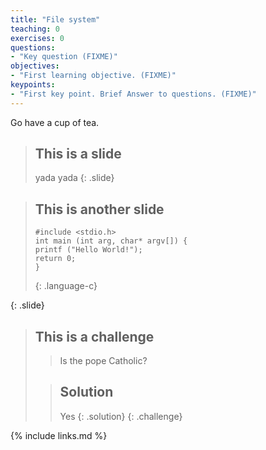 ```yaml
---
title: "File system"
teaching: 0
exercises: 0
questions:
- "Key question (FIXME)"
objectives:
- "First learning objective. (FIXME)"
keypoints:
- "First key point. Brief Answer to questions. (FIXME)"
---
```


Go have a cup of tea.

> ## This is a slide
> yada yada
{: .slide}

> ## This is another slide
> 
> ~~~
> #include <stdio.h>
> int main (int arg, char* argv[]) {
> printf ("Hello World!");
> return 0;
> }
>  ~~~
> {: .language-c}
>
{: .slide}

> ## This is a challenge
> >Is the pope Catholic?
>
> > ## Solution
> > Yes
> {: .solution}
{: .challenge}

{% include links.md %}

